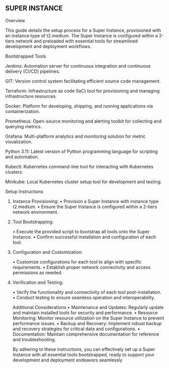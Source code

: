## SUPER INSTANCE

Overview

This guide details the setup process for a Super Instance, provisioned with an instance type of t2.medium. The Super Instance is configured within a 2-tiers network and preloaded with essential tools for streamlined development and deployment workflows.

Bootstrapped Tools

Jenkins: Automation server for continuous integration and continuous delivery (CI/CD) pipelines.

GIT: Version control system facilitating efficient source code management.

Terraform: Infrastructure as code (IaC) tool for provisioning and managing infrastructure resources.

Docker: Platform for developing, shipping, and running applications via containerization.

Prometheus: Open-source monitoring and alerting toolkit for collecting and querying metrics.

Grafana: Multi-platform analytics and monitoring solution for metric visualization.

Python 3.11: Latest version of Python programming language for scripting and automation.

Kubectl: Kubernetes command-line tool for interacting with Kubernetes clusters.

Minikube: Local Kubernetes cluster setup tool for development and testing.

Setup Instructions
1.	Instance Provisioning:
    •	Provision a Super Instance with instance type t2.medium.
    •	Ensure the Super Instance is configured within a 2-tiers network environment.

2.	Tool Bootstrapping:

    • Execute the provided script to bootstrap all tools onto the Super Instance.
    •	Confirm successful installation and configuration of each tool.

3.	Configuration and Customization:

    •	Customize configurations for each tool to align with specific requirements.
    •	Establish proper network connectivity and access permissions as needed.

4.	Verification and Testing:

    •	Verify the functionality and connectivity of each tool post-installation.
    •	Conduct testing to ensure seamless operation and interoperability.

    Additional Considerations
    •	Maintenance and Updates: Regularly update and maintain installed tools for 
      security and performance.
    •	Resource Monitoring: Monitor resource utilization on the Super Instance to 
      prevent performance issues.
    •	Backup and Recovery: Implement robust backup and recovery strategies for critical 
      data and configurations.
    •	Documentation: Maintain comprehensive documentation for reference and 
      troubleshooting.

    By adhering to these instructions, you can effectively set up a Super Instance with     all essential tools bootstrapped, ready to support your development and deployment 
    endeavors seamlessly

